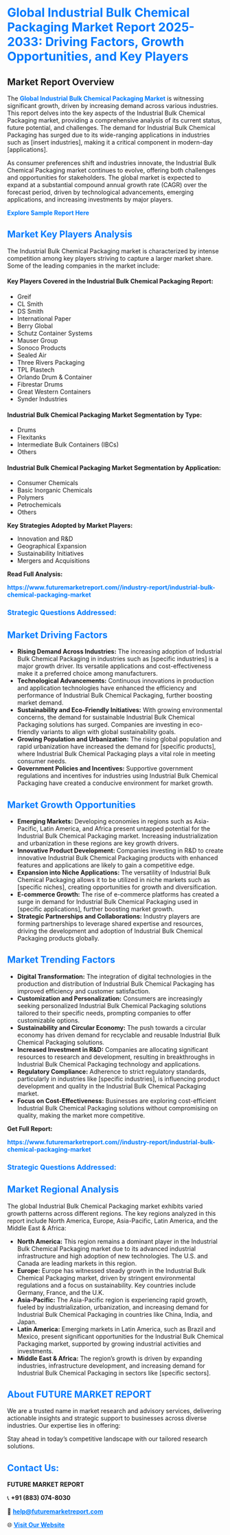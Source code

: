<h1 style="color: #007BFF;">Global Industrial Bulk Chemical Packaging Market Report 2025-2033: Driving Factors, Growth Opportunities, and Key Players</h1>

<section id="overview">
<h2>Market Report Overview</h2>
<p>The <a href="https://www.futuremarketreport.com//industry-report/industrial-bulk-chemical-packaging-market" style="color: #007BFF; text-decoration: none;"><strong>Global Industrial Bulk Chemical Packaging Market</strong></a> is witnessing significant growth, driven by increasing demand across various industries. This report delves into the key aspects of the Industrial Bulk Chemical Packaging market, providing a comprehensive analysis of its current status, future potential, and challenges. The demand for Industrial Bulk Chemical Packaging has surged due to its wide-ranging applications in industries such as [insert industries], making it a critical component in modern-day [applications].</p>
<p>As consumer preferences shift and industries innovate, the Industrial Bulk Chemical Packaging market continues to evolve, offering both challenges and opportunities for stakeholders. The global market is expected to expand at a substantial compound annual growth rate (CAGR) over the forecast period, driven by technological advancements, emerging applications, and increasing investments by major players.</p>
</section>

<section id="overview">
<p><a href="https://www.futuremarketreport.com//request-sample/reportId=49722" style="color: #007BFF; text-decoration: none;"><strong>Explore Sample Report Here</strong></a></p>
</section>

<section id="key-players">
<h2 style="color: #007BFF;">Market Key Players Analysis</h2>
<p>The Industrial Bulk Chemical Packaging market is characterized by intense competition among key players striving to capture a larger market share. Some of the leading companies in the market include:</p>
<h4>Key Players Covered in the Industrial Bulk Chemical Packaging Report:</h4>
<ul><li>Greif</li><li>CL Smith</li><li>DS Smith</li><li>International Paper</li><li>Berry Global</li><li>Schutz Container Systems</li><li>Mauser Group</li><li>Sonoco Products</li><li>Sealed Air</li><li>Three Rivers Packaging</li><li>TPL Plastech</li><li>Orlando Drum &amp; Container</li><li>Fibrestar Drums</li><li>Great Western Containers</li><li>Synder Industries</li></ul>
<h4>Industrial Bulk Chemical Packaging Market Segmentation by Type:</h4>
<ul><li>Drums</li><li>Flexitanks</li><li>Intermediate Bulk Containers (IBCs)</li><li>Others</li></ul>

<h4>Industrial Bulk Chemical Packaging Market Segmentation by Application:</h4>
<ul><li>Consumer Chemicals</li><li>Basic Inorganic Chemicals</li><li>Polymers</li><li>Petrochemicals</li><li>Others</li></ul>
<p><strong>Key Strategies Adopted by Market Players:</strong></p>
<ul>
<li>Innovation and R&D</li>
<li>Geographical Expansion</li>
<li>Sustainability Initiatives</li>
<li>Mergers and Acquisitions</li>
</ul>
</section>

<section>
<p><strong>Read Full Analysis: </strong></p><a href="https://www.futuremarketreport.com//industry-report/industrial-bulk-chemical-packaging-market" style="color: #007BFF; text-decoration: none;"><strong>https://www.futuremarketreport.com//industry-report/industrial-bulk-chemical-packaging-market</strong></a>
<h3 style="color: #007BFF;">Strategic Questions Addressed:</h3>
</section>

<section id="driving-factors">
<h2 style="color: #007BFF;">Market Driving Factors</h2>
<ul>
<li><strong>Rising Demand Across Industries:</strong> The increasing adoption of Industrial Bulk Chemical Packaging in industries such as [specific industries] is a major growth driver. Its versatile applications and cost-effectiveness make it a preferred choice among manufacturers.</li>
<li><strong>Technological Advancements:</strong> Continuous innovations in production and application technologies have enhanced the efficiency and performance of Industrial Bulk Chemical Packaging, further boosting market demand.</li>
<li><strong>Sustainability and Eco-Friendly Initiatives:</strong> With growing environmental concerns, the demand for sustainable Industrial Bulk Chemical Packaging solutions has surged. Companies are investing in eco-friendly variants to align with global sustainability goals.</li>
<li><strong>Growing Population and Urbanization:</strong> The rising global population and rapid urbanization have increased the demand for [specific products], where Industrial Bulk Chemical Packaging plays a vital role in meeting consumer needs.</li>
<li><strong>Government Policies and Incentives:</strong> Supportive government regulations and incentives for industries using Industrial Bulk Chemical Packaging have created a conducive environment for market growth.</li>
</ul>
</section>

<section id="growth-opportunities">
<h2 style="color: #007BFF;">Market Growth Opportunities</h2>
<ul>
<li><strong>Emerging Markets:</strong> Developing economies in regions such as Asia-Pacific, Latin America, and Africa present untapped potential for the Industrial Bulk Chemical Packaging market. Increasing industrialization and urbanization in these regions are key growth drivers.</li>
<li><strong>Innovative Product Development:</strong> Companies investing in R&D to create innovative Industrial Bulk Chemical Packaging products with enhanced features and applications are likely to gain a competitive edge.</li>
<li><strong>Expansion into Niche Applications:</strong> The versatility of Industrial Bulk Chemical Packaging allows it to be utilized in niche markets such as [specific niches], creating opportunities for growth and diversification.</li>
<li><strong>E-commerce Growth:</strong> The rise of e-commerce platforms has created a surge in demand for Industrial Bulk Chemical Packaging used in [specific applications], further boosting market growth.</li>
<li><strong>Strategic Partnerships and Collaborations:</strong> Industry players are forming partnerships to leverage shared expertise and resources, driving the development and adoption of Industrial Bulk Chemical Packaging products globally.</li>
</ul>
</section>

<section id="trending-factors">
<h2 style="color: #007BFF;">Market Trending Factors</h2>
<ul>
<li><strong>Digital Transformation:</strong> The integration of digital technologies in the production and distribution of Industrial Bulk Chemical Packaging has improved efficiency and customer satisfaction.</li>
<li><strong>Customization and Personalization:</strong> Consumers are increasingly seeking personalized Industrial Bulk Chemical Packaging solutions tailored to their specific needs, prompting companies to offer customizable options.</li>
<li><strong>Sustainability and Circular Economy:</strong> The push towards a circular economy has driven demand for recyclable and reusable Industrial Bulk Chemical Packaging solutions.</li>
<li><strong>Increased Investment in R&D:</strong> Companies are allocating significant resources to research and development, resulting in breakthroughs in Industrial Bulk Chemical Packaging technology and applications.</li>
<li><strong>Regulatory Compliance:</strong> Adherence to strict regulatory standards, particularly in industries like [specific industries], is influencing product development and quality in the Industrial Bulk Chemical Packaging market.</li>
<li><strong>Focus on Cost-Effectiveness:</strong> Businesses are exploring cost-efficient Industrial Bulk Chemical Packaging solutions without compromising on quality, making the market more competitive.</li>
</ul>
</section>

<section>
<p><strong>Get Full Report: </strong></p><a href="https://www.futuremarketreport.com//industry-report/industrial-bulk-chemical-packaging-market" style="color: #007BFF; text-decoration: none;"><strong>https://www.futuremarketreport.com//industry-report/industrial-bulk-chemical-packaging-market</strong></a>
<h3 style="color: #007BFF;">Strategic Questions Addressed:</h3>
</section>


<section id="regional-analysis">
<h2 style="color: #007BFF;">Market Regional Analysis</h2>
<p>The global Industrial Bulk Chemical Packaging market exhibits varied growth patterns across different regions. The key regions analyzed in this report include North America, Europe, Asia-Pacific, Latin America, and the Middle East & Africa:</p>
<ul>
<li><strong>North America:</strong> This region remains a dominant player in the Industrial Bulk Chemical Packaging market due to its advanced industrial infrastructure and high adoption of new technologies. The U.S. and Canada are leading markets in this region.</li>
<li><strong>Europe:</strong> Europe has witnessed steady growth in the Industrial Bulk Chemical Packaging market, driven by stringent environmental regulations and a focus on sustainability. Key countries include Germany, France, and the U.K.</li>
<li><strong>Asia-Pacific:</strong> The Asia-Pacific region is experiencing rapid growth, fueled by industrialization, urbanization, and increasing demand for Industrial Bulk Chemical Packaging in countries like China, India, and Japan.</li>
<li><strong>Latin America:</strong> Emerging markets in Latin America, such as Brazil and Mexico, present significant opportunities for the Industrial Bulk Chemical Packaging market, supported by growing industrial activities and investments.</li>
<li><strong>Middle East & Africa:</strong> The region’s growth is driven by expanding industries, infrastructure development, and increasing demand for Industrial Bulk Chemical Packaging in sectors like [specific sectors].</li>
</ul>
</section>

<footer>
<h2 style="color: #007BFF;">About FUTURE MARKET REPORT</h2>
<p>We are a trusted name in market research and advisory services, delivering actionable insights and strategic support to businesses across diverse industries. Our expertise lies in offering:</p>

<p>Stay ahead in today’s competitive landscape with our tailored research solutions.</p>

<h2 style="color: #007BFF;">Contact Us:</h2>
<p><strong>FUTURE MARKET REPORT</strong></p>
<p>📞 <strong>+91 (883) 074-8030</strong></p>
<p>📧 <strong><a href="mailto:help@futuremarketreport.com" style="color: #007BFF;">help@futuremarketreport.com</a></strong></p>
<p>🌐 <strong><a href="https://www.futuremarketreport.com/" style="color: #007BFF;">Visit Our Website</a></strong></p>
</footer>